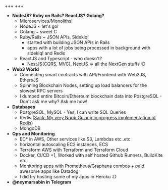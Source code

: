 +++
+++
- **NodeJS? Ruby on Rails? ReactJS? Golang?**
  - Microservices/Monoliths! 
  - NodeJS ~ let's go!
  - Golang ~ sweet C
  - Ruby/Rails ~ JSON APIs, Sidekiq!
    - started with building JSON APIs in Rails 
    - apps with a lot of jobs being processed in background with sidekiq! and Redis
  - ReactJS and Typescript - who doesn't?
    - NestJS(CQRS, MVC), NextJS => all the NextGen stuffs :D 
- **Web3 World**
  - Connecting smart contracts with API/Frontend with Web3JS, EthersJS
  - Spinning Blockchain Nodes, setting up load balancers for the slowest RPC servers
  - I dumped entire Bitcoin/Ethereum blockchain data into PostgreSQL - Don't ask me why? Ask me how!
- **Databases**
  - PostgreSQL, MySQL - Yes, I can write SQL Queries
  - Redis ([Sack: My very Noob Golang in progress implementation of Redis](https://duckduckgo.com)) 
  - MongoDB
- **Ops and Monitoring**
  - EC* in AWS, Other services like S3, Lambdas etc..etc
  - horizontal autoscaling EC2 instances, ECS
  - Terraform AWS with Terraform and Terraform Cloud
  - Docker, CI/CD +1, Worked with self hosted Github Runners, BuildKite etc.
  - Monitoring apps with Prometheus/Graphana combos + paid awesome apps like Datadog
  - I did try hosting some of my apps in Heroku :D
- **@neymarsabin in Telegram**
<!--more-->
